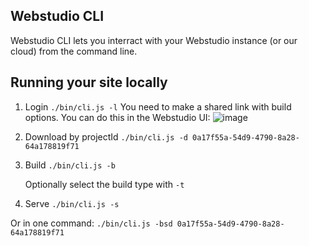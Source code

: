 ## Webstudio CLI

Webstudio CLI lets you interract with your Webstudio instance (or our cloud) from the command line.

## Running your site locally

1. Login `./bin/cli.js -l`
   You need to make a shared link with build options. You can do this in the Webstudio UI:
  ![image](https://github.com/webstudio-is/webstudio-cli/assets/5845193/3249e7d0-4996-4819-984e-5aeb37f81dd6)

2. Download by projectId `./bin/cli.js -d 0a17f55a-54d9-4790-8a28-64a178819f71`
3. Build `./bin/cli.js -b`

   Optionally select the build type with `-t`
5. Serve `./bin/cli.js -s`

Or in one command: `./bin/cli.js -bsd 0a17f55a-54d9-4790-8a28-64a178819f71`

